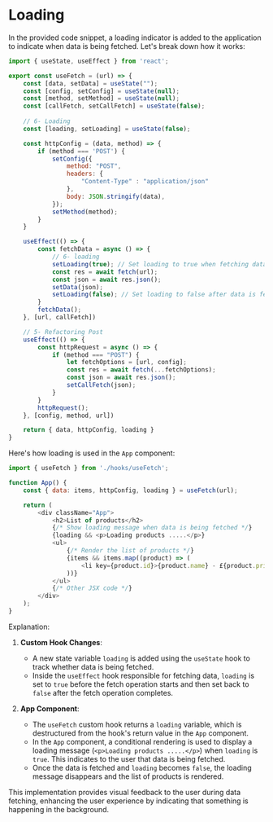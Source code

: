 # Loading

In the provided code snippet, a loading indicator is added to the application to indicate when data is being fetched. Let's break down how it works:

```javascript
import { useState, useEffect } from 'react';

export const useFetch = (url) => {
    const [data, setData] = useState("");
    const [config, setConfig] = useState(null);
    const [method, setMethod] = useState(null);
    const [callFetch, setCallFetch] = useState(false);
    
    // 6- Loading
    const [loading, setLoading] = useState(false);

    const httpConfig = (data, method) => {
        if (method === 'POST') {
            setConfig({
                method: "POST",
                headers: {
                    "Content-Type" : "application/json"
                },
                body: JSON.stringify(data),
            });
            setMethod(method);
        }
    }

    useEffect(() => {
        const fetchData = async () => {
            // 6- loading
            setLoading(true); // Set loading to true when fetching data
            const res = await fetch(url);
            const json = await res.json();
            setData(json);
            setLoading(false); // Set loading to false after data is fetched
        }
        fetchData();
    }, [url, callFetch])

    // 5- Refactoring Post
    useEffect(() => {
        const httpRequest = async () => {
            if (method === "POST") {
                let fetchOptions = [url, config];
                const res = await fetch(...fetchOptions);
                const json = await res.json();
                setCallFetch(json);
            }
        }
        httpRequest();
    }, [config, method, url])

    return { data, httpConfig, loading }
}
```

Here's how loading is used in the `App` component:

```javascript
import { useFetch } from './hooks/useFetch';

function App() {
    const { data: items, httpConfig, loading } = useFetch(url);

    return (
        <div className="App">
            <h2>List of products</h2>
            {/* Show loading message when data is being fetched */}
            {loading && <p>Loading products .....</p>}
            <ul>
                {/* Render the list of products */}
                {items && items.map((product) => (
                    <li key={product.id}>{product.name} - £{product.price}</li>
                ))}
            </ul>
            {/* Other JSX code */}
        </div>
    );
}
```

Explanation:

1. **Custom Hook Changes**:
    - A new state variable `loading` is added using the `useState` hook to track whether data is being fetched.
    - Inside the `useEffect` hook responsible for fetching data, `loading` is set to `true` before the fetch operation starts and then set back to `false` after the fetch operation completes.

2. **App Component**:
    - The `useFetch` custom hook returns a `loading` variable, which is destructured from the hook's return value in the `App` component.
    - In the `App` component, a conditional rendering is used to display a loading message (`<p>Loading products .....</p>`) when `loading` is `true`. This indicates to the user that data is being fetched.
    - Once the data is fetched and `loading` becomes `false`, the loading message disappears and the list of products is rendered.

This implementation provides visual feedback to the user during data fetching, enhancing the user experience by indicating that something is happening in the background.